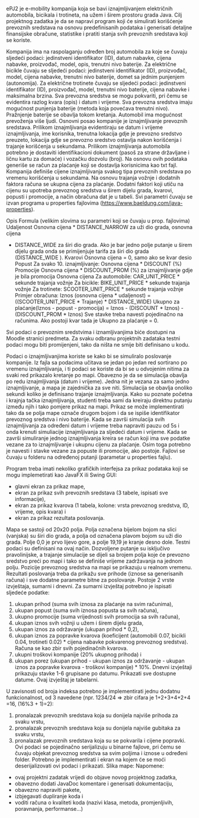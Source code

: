 ePJ2 je e-mobility kompanija koja se bavi iznajmljivanjem električnih automobila, bicikala i
trotineta, na užem i širem prostoru grada Java. Cilj projektnog zadatka je da se napravi
program koji će simulirati korišćenje prevoznih sredstava na osnovu predefinisanih podataka i
generisati detaljne finansijske obračune, statistike i pratiti stanja svih prevoznih sredstava koji
se koriste.

Kompanija ima na raspolaganju određen broj automobila za koje se čuvaju sljedeći podaci:
jedinstveni identifikator (ID), datum nabavke, cijena nabavke, proizvođač, model, opis, trenutni
nivo baterije. Za električne bicikle čuvaju se sljedeći podaci: jedinstveni identifikator (ID),
proizvođač, model, cijena nabavke, trenutni nivo baterije, domet sa jednim punjenjem
(autonomija). Za električne trotinete čuvaju se sljedeći podaci: jedinstveni identifikator (ID),
proizvođač, model, trenutni nivo baterije, cijena nabavke i maksimalna brzina. Sva prevozna
sredstva se mogu pokvariti, pri čemu se evidentira razlog kvara (opis) i datum i vrijeme. Sva
prevozna sredstva imaju mogućnost punjenja baterije (metoda koja povećava trenutni nivo).
Pražnjenje baterije se obavlja tokom kretanja. Automobil ima mogućnost prevoženja više ljudi.
Osnovni posao kompanije je iznajmljivanje prevoznih sredstava. Prilikom iznajmljivanja
evidentiraju se datum i vrijeme iznajmljivanja, ime korisnika, trenutna lokacija gdje je prevozno
sredstvo preuzeto, lokacija gdje se prevozno sredstvo ostavlja nakon korišćenja i trajanje
korišćenja u sekundama. Prilikom iznajmljivanja automobila potrebno je dostaviti identifikacioni
dokument (pasoš za strane državljane i ličnu kartu za domaće) i vozačku dozvolu (broj). Na
osnovu ovih podataka generiše se račun za plaćanje koji se dostavlja korisnicima kao txt fajl.
Kompanija definiše cijene iznajmljivanja svakog tipa prevoznih sredstava po vremenu
korišćenja u sekundama. Na osnovu trajanja vožnje i dodatnih faktora računa se ukupna
cijena za plaćanje. Dodatni faktori koji utiču na cijenu su upotreba prevoznog sredstva u širem
dijelu grada, kvarovi, popusti i promocije, a način obračuna dat je u tabeli. Svi parametri čuvaju
se izvan programa u properties fajlovima (https://www.baeldung.com/java-properties).

Opis Formula (velikim slovima su parametri koji se čuvaju u prop. fajlovima)
Udaljenost Osnovna cijena * DISTANCE_NARROW za uži dio grada, osnovna cijena
* DISTANCE_WIDE za širi dio grada.
Ako je bar jedno polje putanje u širem dijelu grada onda se primijenjuje
tarifa za širi dio grada (DISTANCE_WIDE ).
Kvarovi Osnovna cijena = 0, samo ako se kvar desio
Popust Za svako 10. iznajmljivanje: Osnovna cijena * DISCOUNT (%)
Promocije Osnovna cijena * DISCOUNT_PROM (%) za iznajmljivanje gdje je bila
promocija
Osnovna cijena Za automobile: CAR_UNIT_PRICE * sekunde trajanja vožnje
Za bicikle: BIKE_UNIT_PRICE * sekunde trajanja vožnje
Za trotinete: SCOOTER_UNIT_PRICE * sekunde trajanja vožnje
Primjer obračuna:
Iznos (osnovna cijena * udaljenost) = ((SCOOTER_UNIT_PRICE * Trajanje) *
DISTANCE_WIDE)
Ukupno za plaćanje(Iznos - popust - promocija) = Iznos - (DISCOUNT * Iznos) -
(DISCOUNT_PROM * Iznos)
Sve stavke treba navesti pojedinačno na računima. Ako postoji kvar tada je Ukupno za
plaćanje = 0.

Svi podaci o prevoznim sredstvima i iznamljivanjima biće dostupni na Moodle stranici
predmeta. Za svaku odbranu projektnih zadataka testni podaci mogu biti promijenjeni, tako da
ništa ne smije biti definisano u kodu.

Podaci o iznajmljivanjima koriste se kako bi se simuliralo poslovanje kompanije. Iz fajla sa
podacima učitava se jedan po jedan red sortirano po vremenu iznajmljivanja, i ti podaci se
koriste da bi se u odvojenim nitima za svaki red prikazalo kretanje po mapi. Obavezno je da se
simulacija obavlja po redu iznajmljivanja (datum i vrijeme). Jedna nit je vezana za samo jedno
iznajmljivanje, a mapa je zajednička za sve niti. Simulacija se obavlja onoliko sekundi koliko je
definisano trajanje iznajmljivanja. Kako su poznate početna i krajnja tačka iznajmljivanja,
studenti treba sami da kreiraju direktnu putanju između njih i tako pomjere prikaz na mapi.
Prikaz se može implementirati tako da se polja mape označe drugom bojom i da se ispiše
identifikator prevoznog sredstva i nivo baterije. Kada se završi simulacija svih iznajmljivanja za
određeni datum i vrijeme treba napraviti pauzu od 5s i onda krenuti simuliacije iznajmljivanja
za sljedeći datum i vrijeme. Kada se završi simuliranje jednog iznajmljivanja kreira se račun
koji ima sve podatke vezane za to iznajmljivanje i ukupnu cijenu za plaćanje. Osim toga
potrebno je navesti i stavke vezane za popuste ili promocije, ako postoje. Fajlovi se čuvaju u
folderu na određenoj putanji (parametar u properties fajlu).

Program treba imati nekoliko grafičkih interfejsa za prikaz podataka koji se mogu implemetirati
kao JavaFX ili Swing GUI:
- glavni ekran za prikaz mape,
- ekran za prikaz svih prevoznih sredstava (3 tabele, ispisati sve informacije),
- ekran za prikaz kvarova (1 tabela, kolone: vrsta prevoznog sredstva, ID, vrijeme, opis
kvara) i
- ekran za prikaz rezultata poslovanja.
  
Mapa se sastoji od 20x20 polja. Polja označena bijelom bojom na slici (vanjska) su širi dio
grada, a polja od označena plavom bojom su uži dio grada. Polje 0,0 je prvo lijevo gore, a
polje 19,19 je kranje desno dole. Testni podaci su definisani na ovaj način. Dozvoljene putanje
su isključivo pravolinijske, a trajanje simulacije se dijeli sa brojem polja koje će prevozno
sredstvo preći po mapi i tako se definiše vrijeme zadržavanja na jednom polju. Pozicije
prevoznog sredstva na mapi se prikazuju u realnom vremenu.
Rezultati poslovanja treba da prikažu sve prihode (iznose sa generisanih računa) i sve
dodatne parametre bitne za poslovanje. Postoje 2 vrste izvještaja, sumarni i dnevni. Za
sumarni izvještaj potrebno je ispisati sljedeće podatke:
1. ukupan prihod (suma svih iznosa za plaćanje na svim računima),
2. ukupan popust (suma svih iznosa popusta sa svih računa),
3. ukupno promocije (suma vrijednosti svih promocija sa svih računa),
4. ukupan iznos svih vožnji u užem i širem dijelu grada,
5. ukupan iznos za održavanje (ukupan prihod * 0,2),
6. ukupan iznos za popravke kvarova (koeficijent (automobili 0.07, bicikli 0.04, trotineti
0.02) * cijena nabavke pokvarenog prevoznog sredstva). Računa se kao zbir svih
pojedinačnih kvarova.
7. ukupni troškovi kompanije (20% ukupnog prihoda) i
8. ukupan porez (ukupan prihod - ukupan iznos za održavanje - ukupan iznos za
popravke kvarova - troškovi kompanije) * 10%.
Dnevni izvještaji prikazuju stavke 1-6 grupisane po datumu. Prikazati sve dostupne datume.
Ovaj izvještaj je tabelarni.

U zavisnosti od broja indeksa potrebno je implementirati jednu dodatnu funkcionalnost, od 3
navedene (npr. 1234/24 => zbir cifara je 1+2+3+4+2+4 =16, (16%3 + 1)=2):
1. pronalazak prevoznih sredstava koja su donijela najviše prihoda za svaku vrstu,
2. pronalazak prevoznih sredstava koja su donijela najviše gubitaka za svaku vrstu,
3. pronalazak prevoznih sredstava koja su se pokvarila i cijene popravki.
Ovi podaci se pojedinačno serijalizuju u binarne fajlove, pri čemu se čuvaju objekat prevoznog
sredstva sa svim poljima i iznose u određeni folder. Potrebno je implementirati i ekran na
kojem će se moći deserijalizovati ovi podaci i prikazati.
Slika mape:
Napomene:
- ovaj projektni zadatak vrijedi do objave novog projektnog zadatka,
- obavezno dodati JavaDoc komentare i generisati dokumentaciju,
- obavezno napraviti pakete,
- izbjegavati dupliranje koda i
- voditi računa o kvaliteti koda (nazivi klasa, metoda, promjenljivih, poravnanja,
performanse…)
